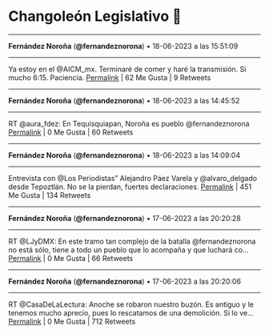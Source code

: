 # Changoleón Legislativo 🙈
*****
**Fernández Noroña** (**@fernandeznorona**) • 18-06-2023 a las 15:51:09
*****
Ya estoy en el @AICM_mx. Terminaré de comer y haré la transmisión. Si mucho 6:15. Paciencia.
[Permalink](https://twitter.com/fernandeznorona/status/1670579935608537093) | 62 Me Gusta | 9 Retweets
*****
**Fernández Noroña** (**@fernandeznorona**) • 18-06-2023 a las 14:45:52
*****
RT @aura_fdez: En Tequisquiapan, Noroña es pueblo @fernandeznorona
[Permalink](https://twitter.com/fernandeznorona/status/1670563509044916224) | 0 Me Gusta | 60 Retweets
*****
**Fernández Noroña** (**@fernandeznorona**) • 18-06-2023 a las 14:09:04
*****
Entrevista con @Los Periodistas” Alejandro Páez Varela y @alvaro_delgado desde Tepoztlán. No se la pierdan, fuertes declaraciones.
[Permalink](https://twitter.com/fernandeznorona/status/1670554248067596288) | 451 Me Gusta | 134 Retweets
*****
**Fernández Noroña** (**@fernandeznorona**) • 17-06-2023 a las 20:20:28
*****
RT @LJyDMX: En este tramo tan complejo de la batalla @fernandeznorona no está sólo, tiene a todo un pueblo que lo acompaña y que luchará co…
[Permalink](https://twitter.com/fernandeznorona/status/1670285326697504768) | 0 Me Gusta | 66 Retweets
*****
**Fernández Noroña** (**@fernandeznorona**) • 17-06-2023 a las 20:20:06
*****
RT @CasaDeLaLectura: Anoche se robaron nuestro buzón. Es antiguo y le tenemos mucho aprecio, pues lo rescatamos de una demolición. Si lo ve…
[Permalink](https://twitter.com/fernandeznorona/status/1670285232275357696) | 0 Me Gusta | 712 Retweets